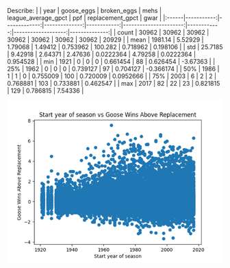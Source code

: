 Describe:
|       |       year |   goose_eggs |   broken_eggs |        mehs |   league_average_gpct |         ppf |   replacement_gpct |          gwar |
|:------|-----------:|-------------:|--------------:|------------:|----------------------:|------------:|-------------------:|--------------:|
| count | 30962      |  30962       |   30962       | 30962       |         30962         | 30962       |      30962         | 20929         |
| mean  |  1981.14   |      5.52929 |       1.79068 |     1.49412 |             0.753962  |   100.282   |          0.718962  |     0.198106  |
| std   |    25.7185 |      9.42918 |       2.64371 |     2.47636 |             0.0222364 |     4.79258 |          0.0222364 |     0.954528  |
| min   |  1921      |      0       |       0       |     0       |             0.661454  |    88       |          0.626454  |    -3.67363   |
| 25%   |  1962      |      0       |       0       |     0       |             0.739127  |    97       |          0.704127  |    -0.366174  |
| 50%   |  1986      |      1       |       1       |     0       |             0.755009  |   100       |          0.720009  |     0.0952666 |
| 75%   |  2003      |      6       |       2       |     2       |             0.768881  |   103       |          0.733881  |     0.462547  |
| max   |  2017      |     82       |      22       |    23       |             0.821815  |   129       |          0.786815  |     7.54336   |

![YearGoose](YearGoose.png)
